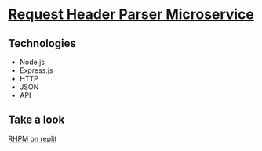 # [Request Header Parser Microservice](https://www.freecodecamp.org/learn/apis-and-microservices/apis-and-microservices-projects/request-header-parser-microservice)

## Technologies
- Node.js
- Express.js
- HTTP
- JSON
- API

## Take a look
[RHPM on replit](https://boilerplate-project-headerparser.mohamadoumoukta.repl.co)